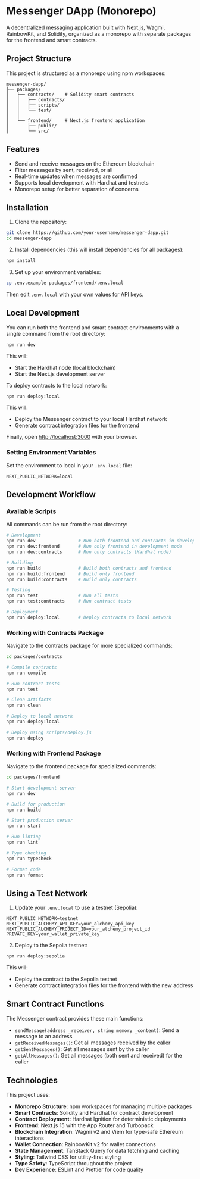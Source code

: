 # Messenger DApp (Monorepo)

A decentralized messaging application built with Next.js, Wagmi, RainbowKit, and Solidity, organized as a monorepo with
separate packages for the frontend and smart contracts.

## Project Structure

This project is structured as a monorepo using npm workspaces:

```
messenger-dapp/
├── packages/
│   ├── contracts/    # Solidity smart contracts
│   │   ├── contracts/
│   │   ├── scripts/
│   │   └── test/
│   │
│   └── frontend/     # Next.js frontend application
│       ├── public/
│       └── src/
```

## Features

- Send and receive messages on the Ethereum blockchain
- Filter messages by sent, received, or all
- Real-time updates when messages are confirmed
- Supports local development with Hardhat and testnets
- Monorepo setup for better separation of concerns

## Installation

1. Clone the repository:

```bash
git clone https://github.com/your-username/messenger-dapp.git
cd messenger-dapp
```

2. Install dependencies (this will install dependencies for all packages):

```bash
npm install
```

3. Set up your environment variables:

```bash
cp .env.example packages/frontend/.env.local
```

Then edit `.env.local` with your own values for API keys.

## Local Development

You can run both the frontend and smart contract environments with a single command from the root directory:

```bash
npm run dev
```

This will:

- Start the Hardhat node (local blockchain)
- Start the Next.js development server

To deploy contracts to the local network:

```bash
npm run deploy:local
```

This will:

- Deploy the Messenger contract to your local Hardhat network
- Generate contract integration files for the frontend

Finally, open [http://localhost:3000](http://localhost:3000) with your browser.

### Setting Environment Variables

Set the environment to local in your `.env.local` file:

```
NEXT_PUBLIC_NETWORK=local
```

## Development Workflow

### Available Scripts

All commands can be run from the root directory:

```bash
# Development
npm run dev                # Run both frontend and contracts in development mode
npm run dev:frontend       # Run only frontend in development mode
npm run dev:contracts      # Run only contracts (Hardhat node)

# Building
npm run build              # Build both contracts and frontend
npm run build:frontend     # Build only frontend
npm run build:contracts    # Build only contracts

# Testing
npm run test               # Run all tests
npm run test:contracts     # Run contract tests

# Deployment
npm run deploy:local       # Deploy contracts to local network
```

### Working with Contracts Package

Navigate to the contracts package for more specialized commands:

```bash
cd packages/contracts

# Compile contracts
npm run compile

# Run contract tests
npm run test

# Clean artifacts
npm run clean

# Deploy to local network
npm run deploy:local

# Deploy using scripts/deploy.js
npm run deploy
```

### Working with Frontend Package

Navigate to the frontend package for specialized commands:

```bash
cd packages/frontend

# Start development server
npm run dev

# Build for production
npm run build

# Start production server
npm run start

# Run linting
npm run lint

# Type checking
npm run typecheck

# Format code
npm run format
```

## Using a Test Network

1. Update your `.env.local` to use a testnet (Sepolia):

```
NEXT_PUBLIC_NETWORK=testnet
NEXT_PUBLIC_ALCHEMY_API_KEY=your_alchemy_api_key
NEXT_PUBLIC_ALCHEMY_PROJECT_ID=your_alchemy_project_id
PRIVATE_KEY=your_wallet_private_key
```

2. Deploy to the Sepolia testnet:

```bash
npm run deploy:sepolia
```

This will:

- Deploy the contract to the Sepolia testnet
- Generate contract integration files for the frontend with the new address

## Smart Contract Functions

The Messenger contract provides these main functions:

- `sendMessage(address _receiver, string memory _content)`: Send a message to an address
- `getReceivedMessages()`: Get all messages received by the caller
- `getSentMessages()`: Get all messages sent by the caller
- `getAllMessages()`: Get all messages (both sent and received) for the caller

## Technologies

This project uses:

- **Monorepo Structure**: npm workspaces for managing multiple packages
- **Smart Contracts**: Solidity and Hardhat for contract development
- **Contract Deployment**: Hardhat Ignition for deterministic deployments
- **Frontend**: Next.js 15 with the App Router and Turbopack
- **Blockchain Integration**: Wagmi v2 and Viem for type-safe Ethereum interactions
- **Wallet Connection**: RainbowKit v2 for wallet connections
- **State Management**: TanStack Query for data fetching and caching
- **Styling**: Tailwind CSS for utility-first styling
- **Type Safety**: TypeScript throughout the project
- **Dev Experience**: ESLint and Prettier for code quality
